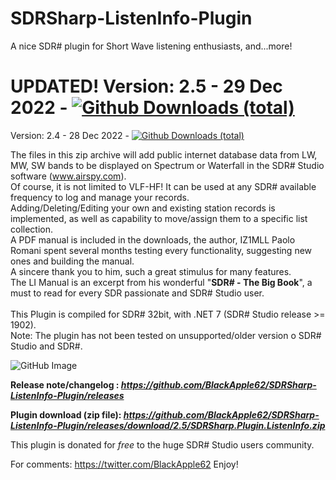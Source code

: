 # SDRSharp-ListenInfo-Plugin
A nice SDR# plugin for Short Wave listening enthusiasts, and...more!
# UPDATED! Version: 2.5 - 29 Dec 2022 - [![Github Downloads (total)](https://img.shields.io/github/downloads/BlackApple62/SDRSharp-ListenInfo-Plugin/2.5/total.svg)]()
Version: 2.4 - 28 Dec 2022 - [![Github Downloads (total)](https://img.shields.io/github/downloads/BlackApple62/SDRSharp-ListenInfo-Plugin/2.4/total.svg)]()

The files in this zip archive will add public internet database data from LW, MW, SW bands to be displayed on Spectrum or Waterfall in the SDR# Studio software (www.airspy.com).
<br>Of course, it is not limited to VLF-HF! It can be used at any SDR# available frequency to log and manage your records.
<br>Adding/Deleting/Editing your own and existing station records is implemented, as well as capability to move/assign them to a specific list collection.
<br>A PDF manual is included in the downloads, the author, IZ1MLL Paolo Romani spent several months testing every functionality, suggesting new ones and building the manual.
<br>A sincere thank you to him, such a great stimulus for many features.
<br>The LI Manual is an excerpt from his wonderful "**SDR# - The Big Book**", a must to read for every SDR passionate and SDR# Studio user.
<br>
<br>
This Plugin is compiled for SDR# 32bit, with .NET 7 (SDR# Studio release >= 1902).
<br>Note: The plugin has not been tested on unsupported/older version o SDR# Studio and SDR#.

![GitHub Image](https://user-images.githubusercontent.com/47506878/209799459-fd241fea-02be-4bf2-abcf-3a68b2a61636.png)

  

**Release note/changelog : _https://github.com/BlackApple62/SDRSharp-ListenInfo-Plugin/releases_**

**Plugin download (zip file): _https://github.com/BlackApple62/SDRSharp-ListenInfo-Plugin/releases/download/2.5/SDRSharp.Plugin.ListenInfo.zip_**

This plugin is donated for *free* to the huge SDR# Studio users community.<br>

For comments: https://twitter.com/BlackApple62
Enjoy!
